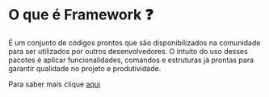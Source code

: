 # O que é Framework :question:

É um conjunto de códigos prontos que são disponibilizados na comunidade para ser utilizados por outros desenvolvedores. O intuito do uso desses pacotes é aplicar funcionalidades, comandos e estruturas já prontas para garantir qualidade no projeto e produtividade.

Para saber mais clique [aqui](https://rockcontent.com/br/blog/framework/)

